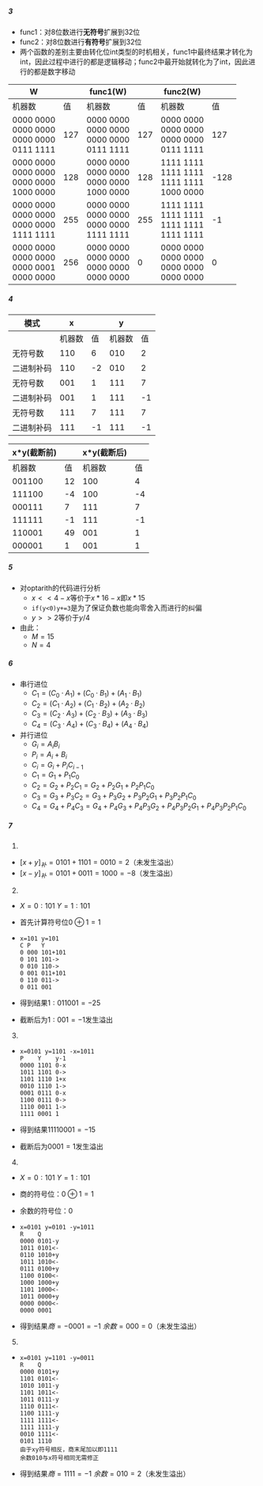 ##### 3

- func1：对8位数进行**无符号**扩展到32位
- func2：对8位数进行**有符号**扩展到32位
- 两个函数的差别主要由转化位int类型的时机相关，func1中最终结果才转化为int，因此过程中进行的都是逻辑移动；func2中最开始就转化为了int，因此进行的都是数字移动

| W                                                   |      | func1(W)                                            |      | func2(W)                                            |      |
| --------------------------------------------------- | ---- | --------------------------------------------------- | ---- | --------------------------------------------------- | ---- |
| 机器数                                              | 值   | 机器数                                              | 值   | 机器数                                              | 值   |
| 0000 0000<br>0000 0000<br>0000 0000<br>0111 1111    | 127  | 0000 0000<br/>0000 0000<br/>0000 0000<br/>0111 1111 | 127  | 0000 0000<br/>0000 0000<br/>0000 0000<br/>0111 1111 | 127  |
| 0000 0000<br/>0000 0000<br/>0000 0000<br/>1000 0000 | 128  | 0000 0000<br/>0000 0000<br/>0000 0000<br/>1000 0000 | 128  | 1111 1111<br/>1111 1111<br/>1111 1111<br/>1000 0000 | -128 |
| 0000 0000<br/>0000 0000<br/>0000 0000<br/>1111 1111 | 255  | 0000 0000<br/>0000 0000<br/>0000 0000<br/>1111 1111 | 255  | 1111 1111<br/>1111 1111<br/>1111 1111<br/>1111 1111 | -1   |
| 0000 0000<br/>0000 0000<br/>0000 0001<br/>0000 0000 | 256  | 0000 0000<br/>0000 0000<br/>0000 0000<br/>0000 0000 | 0    | 0000 0000<br/>0000 0000<br/>0000 0000<br/>0000 0000 | 0    |

##### 4

| 模式       | x      |      | y      |      |
| ---------- | ------ | ---- | ------ | ---- |
|            | 机器数 | 值   | 机器数 | 值   |
| 无符号数   | 110    | 6    | 010    | 2    |
| 二进制补码 | 110    | -2   | 010    | 2    |
| 无符号数   | 001    | 1    | 111    | 7    |
| 二进制补码 | 001    | 1    | 111    | -1   |
| 无符号数   | 111    | 7    | 111    | 7    |
| 二进制补码 | 111    | -1   | 111    | -1   |

| x*y(截断前) |      | x*y(截断后) |      |
| ----------- | ---- | ----------- | ---- |
| 机器数      | 值   | 机器数      | 值   |
| 001100      | 12   | 100         | 4    |
| 111100      | -4   | 100         | -4   |
| 000111      | 7    | 111         | 7    |
| 111111      | -1   | 111         | -1   |
| 110001      | 49   | 001         | 1    |
| 000001      | 1    | 001         | 1    |

##### 5

- 对optarith的代码进行分析
  - $x<<4 -x$等价于$x*16-x$即$x*15$
  - `if(y<0)y+=3`是为了保证负数也能向零舍入而进行的纠偏
  - $y>>2$等价于$y/4$
- 由此：
  - $M=15$
  - $N=4$

##### 6

- 串行进位
  - $C_1=(C_0\cdot A_1)+(C_0\cdot B_1)+(A_1\cdot B_1)$
  - $C_2=(C_1\cdot A_2)+(C_1\cdot B_2)+(A_2\cdot B_2)$
  - $C_3=(C_2\cdot A_3)+(C_2\cdot B_3)+(A_3\cdot B_3)$
  - $C_4=(C_3\cdot A_4)+(C_3\cdot B_4)+(A_4\cdot B_4)$
- 并行进位
  - $G_i=A_iB_i$
  - $P_i=A_i+B_i$
  - $C_i=G_i+P_iC_{i-1}$
  - $C_1=G_1+P_1C_0$
  - $C_2=G_2+P_2C_1=G_2+P_2G_1+P_2P_1C_0$
  - $C_3=G_3+P_3C_2=G_3+P_3G_2+P_3P_2G_1+P_3P_2P_1C_0$
  - $C_4=G_4+P_4C_3=G_4+P_4G_3+P_4P_3G_2+P_4P_3P_2G_1+P_4P_3P_2P_1C_0$

##### 7

1. 

   - $[x+y]_补=0101+1101=0010=2$（未发生溢出）
   - $[x-y]_补=0101+0011=1000=-8$（发生溢出）

2. 

   - $X=0:101 \ Y=1:101$

   - 首先计算符号位$0\oplus1=1$

   - ```assembly
     x=101 y=101
     C P   Y
     0 000 101+101
     0 101 101->
     0 010 110->
     0 001 011+101
     0 110 011->
     0 011 001
     ```

   - 得到结果$1:011001=-25$

   - 截断后为$1:001=-1$发生溢出

3. 

   - ```assembly
     x=0101 y=1101 -x=1011
     P    Y    y-1
     0000 1101 0-x
     1011 1101 0->
     1101 1110 1+x
     0010 1110 1->
     0001 0111 0-x
     1100 0111 0->
     1110 0011 1->
     1111 0001 1
     ```

   - 得到结果$11110001=-15$

   - 截断后为$0001=1$发生溢出

4. 

   - $X=0:101 \ Y=1:101$

   - 商的符号位：$0\oplus 1=1$

   - 余数的符号位：$0$

   - ```assembly
     x=0101 y=0101 -y=1011
     R    Q
     0000 0101-y
     1011 0101<-
     0110 1010+y
     1011 1010<-
     0111 0100+y
     1100 0100<-
     1000 1000+y
     1101 1000<-
     1011 0000+y
     0000 0000<-
     0000 0001
     ```

   - 得到结果$商=-0001=-1 \  余数=000=0$（未发生溢出）

5. 

   - ```assembly
     x=0101 y=1101 -y=0011
     R    Q   
     0000 0101+y
     1101 0101<-
     1010 1011-y
     1101 1011<-
     1011 0111-y
     1110 0111<-
     1100 1111-y
     1111 1111<-
     1111 1111-y
     0010 1111<-
     0101 1110
     由于xy符号相反，商末尾加以即1111
     余数010与x符号相同无需修正
     ```

   - 得到结果$商=1111=-1 \  余数=010=2$（未发生溢出）
